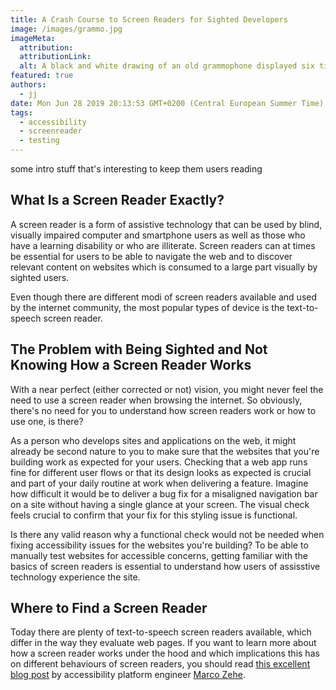 ```yaml
---
title: A Crash Course to Screen Readers for Sighted Developers
image: /images/grammo.jpg
imageMeta:
  attribution:
  attributionLink:
  alt: A black and white drawing of an old grammophone displayed six times next to one another
featured: true
authors:
  - jj
date: Mon Jun 28 2019 20:13:53 GMT+0200 (Central European Summer Time)
tags:
  - accessibility
  - screenreader
  - testing
---
```


some intro stuff that's interesting to keep them users reading

## What Is a Screen Reader Exactly?

A screen reader is a form of assistive technology that can be used by blind, visually impaired computer and smartphone users as well as those who have a learning disability or who are illiterate. Screen readers can at times be essential for users to be able to navigate the web and to discover relevant content on websites which is consumed to a large part visually by sighted users.

Even though there are different modi of screen readers available and used by the internet community, the most popular types of device is the text-to-speech screen reader.

## The Problem with Being Sighted and Not Knowing How a Screen Reader Works

With a near perfect (either corrected or not) vision, you might never feel the need to use a screen reader when browsing the internet. So obviously, there's no need for you to understand how screen readers work or how to use one, is there?

As a person who develops sites and applications on the web, it might already be second nature to you to make sure that the websites that you're building work as expected for your users. Checking that a web app runs fine for different user flows or that its design looks as expected is crucial and part of your daily routine at work when delivering a feature. Imagine how difficult it would be to deliver a bug fix for a misaligned navigation bar on a site without having a single glance at your screen. The visual check feels crucial to confirm that your fix for this styling issue is functional.

Is there any valid reason why a functional check would not be needed when fixing accessibility issues for the websites you're building? To be able to manually test websites for accessible concerns, getting familiar with the basics of screen readers is essential to understand how users of assisstive technology experience the site.

## Where to Find a Screen Reader

Today there are plenty of text-to-speech screen readers available, which differ in the way they evaluate web pages. If you want to learn more about how a screen reader works under the hood and which implications this has on different behaviours of screen readers, you should read [this excellent blog post](https://marcozehe.wordpress.com/2013/09/07/why-accessibility-apis-matter/) by accessibility platform engineer [Marco Zehe](https://twitter.com/MarcoInEnglish).
